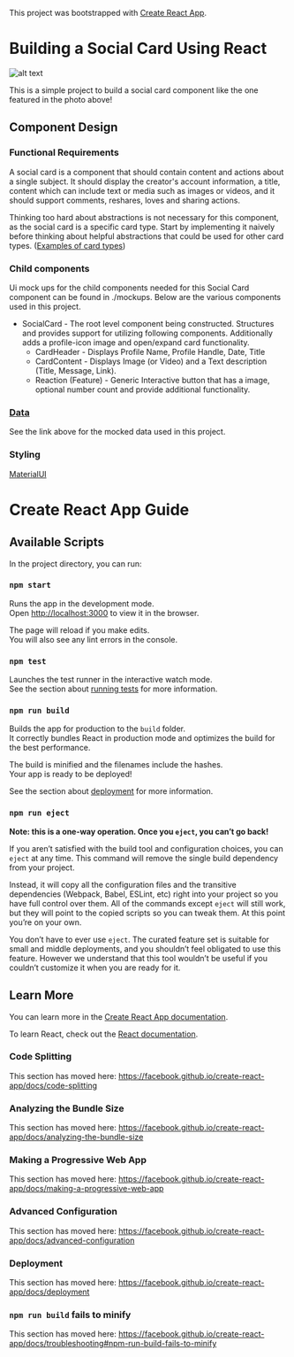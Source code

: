 This project was bootstrapped with [Create React App](https://github.com/facebook/create-react-app).

# Building a Social Card Using React

![alt text](https://daveceddia.com/images/social-card.png)

This is a simple project to build a social card component like the one featured in the photo above!

## Component Design

### Functional Requirements

A social card is a component that should contain content and actions about a single subject. It should display the creator's account information, a title, content which can include text or media such as images or videos, and it should support comments, reshares, loves and sharing actions.

Thinking too hard about abstractions is not necessary for this component, as the social card is a specific card type. Start by implementing it naively before thinking about helpful abstractions that could be used for other card types. ([Examples of card types](https://material-ui.com/demos/cards/))

### Child components

Ui mock ups for the child components needed for this Social Card component can be found in ./mockups. Below are the various components used in this project.

* SocialCard - The root level component being constructed. Structures and provides support for utilizing following components. Additionally adds a profile-icon image and open/expand card functionality.
  * CardHeader - Displays Profile Name, Profile Handle, Date, Title
  * CardContent - Displays Image (or Video) and a Text description (Title, Message, Link).
  * Reaction (Feature) - Generic Interactive button that has a image, optional number count and provide additional functionality.

### [Data](./src/data.json)

See the link above for the mocked data used in this project.

### Styling

[MaterialUI](https://material-ui.com/)


# Create React App Guide

## Available Scripts

In the project directory, you can run:

### `npm start`

Runs the app in the development mode.<br>
Open [http://localhost:3000](http://localhost:3000) to view it in the browser.

The page will reload if you make edits.<br>
You will also see any lint errors in the console.

### `npm test`

Launches the test runner in the interactive watch mode.<br>
See the section about [running tests](https://facebook.github.io/create-react-app/docs/running-tests) for more information.

### `npm run build`

Builds the app for production to the `build` folder.<br>
It correctly bundles React in production mode and optimizes the build for the best performance.

The build is minified and the filenames include the hashes.<br>
Your app is ready to be deployed!

See the section about [deployment](https://facebook.github.io/create-react-app/docs/deployment) for more information.

### `npm run eject`

**Note: this is a one-way operation. Once you `eject`, you can’t go back!**

If you aren’t satisfied with the build tool and configuration choices, you can `eject` at any time. This command will remove the single build dependency from your project.

Instead, it will copy all the configuration files and the transitive dependencies (Webpack, Babel, ESLint, etc) right into your project so you have full control over them. All of the commands except `eject` will still work, but they will point to the copied scripts so you can tweak them. At this point you’re on your own.

You don’t have to ever use `eject`. The curated feature set is suitable for small and middle deployments, and you shouldn’t feel obligated to use this feature. However we understand that this tool wouldn’t be useful if you couldn’t customize it when you are ready for it.

## Learn More

You can learn more in the [Create React App documentation](https://facebook.github.io/create-react-app/docs/getting-started).

To learn React, check out the [React documentation](https://reactjs.org/).

### Code Splitting

This section has moved here: https://facebook.github.io/create-react-app/docs/code-splitting

### Analyzing the Bundle Size

This section has moved here: https://facebook.github.io/create-react-app/docs/analyzing-the-bundle-size

### Making a Progressive Web App

This section has moved here: https://facebook.github.io/create-react-app/docs/making-a-progressive-web-app

### Advanced Configuration

This section has moved here: https://facebook.github.io/create-react-app/docs/advanced-configuration

### Deployment

This section has moved here: https://facebook.github.io/create-react-app/docs/deployment

### `npm run build` fails to minify

This section has moved here: https://facebook.github.io/create-react-app/docs/troubleshooting#npm-run-build-fails-to-minify
